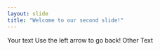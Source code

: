 ```yaml
---
layout: slide
title: "Welcome to our second slide!"
---
```

Your text
Use the left arrow to go back!
Other Text